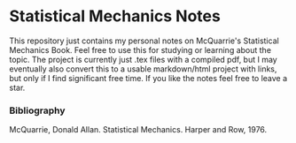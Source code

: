 # Statistical Mechanics Notes
This repository just contains my personal notes on McQuarrie's Statistical
Mechanics Book. Feel free to use this for studying or learning about the topic.
The project is currently just .tex files with a compiled pdf, but I may
eventually also convert this to a usable markdown/html project with links, but
only if I find significant free time. If you like the notes feel free to leave a
star.

### Bibliography

McQuarrie, Donald Allan. Statistical Mechanics. Harper and Row, 1976.
